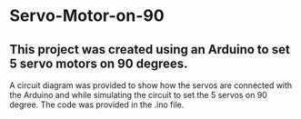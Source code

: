 # Servo-Motor-on-90
## This project was created using an Arduino to set 5 servo motors on 90 degrees.
A circuit diagram was provided to show how the servos are connected with the Arduino and while simulating the circuit to set the 5 servos on 90 degree.
The code was provided in the .ino file.
